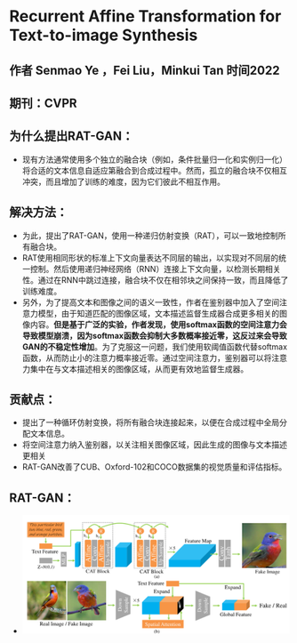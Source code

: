# Recurrent Affine Transformation for Text-to-image Synthesis

## 作者 Senmao Ye ，Fei Liu，Minkui Tan 时间2022

## 期刊：CVPR

## 为什么提出RAT-GAN：

- 现有方法通常使用多个独立的融合块（例如，条件批量归一化和实例归一化）将合适的文本信息自适应第融合到合成过程中。然而，孤立的融合块不仅相互冲突，而且增加了训练的难度，因为它们彼此不相互作用。

## 解决方法：

- 为此，提出了RAT-GAN，使用一种递归仿射变换（RAT），可以一致地控制所有融合块。
- RAT使用相同形状的标准上下文向量表达不同层的输出，以实现对不同层的统一控制。然后使用递归神经网络（RNN）连接上下文向量，以检测长期相关性。通过在RNN中跳过连接，融合块不仅在相邻块之间保持一致，而且降低了训练难度。
- 另外，为了提高文本和图像之间的语义一致性，作者在鉴别器中加入了空间注意力模型，由于知道匹配的图像区域，文本描述监督生成器合成更多相关的图像内容。**但是基于广泛的实验，作者发现，使用softmax函数的空间注意力会导致模型崩溃，因为softmax函数会抑制大多数概率接近零，这反过来会导致GAN的不稳定性增加**。为了克服这一问题，我们使用软阈值函数代替softmax函数，从而防止小的注意力概率接近零。通过空间注意力，鉴别器可以将注意力集中在与文本描述相关的图像区域，从而更有效地监督生成器。

## 贡献点：

- 提出了一种循环仿射变换，将所有融合块连接起来，以便在合成过程中全局分配文本信息。
- 将空间注意力纳入鉴别器，以关注相关图像区域，因此生成的图像与文本描述更相关
- RAT-GAN改善了CUB、Oxford-102和COCO数据集的视觉质量和评估指标。

## RAT-GAN：

- ![image-20220901191803650](./Recurrent%20Affine%20Transformation%20for%20Text-to-image%20Synthesis_img/image-20220901191803650.png)